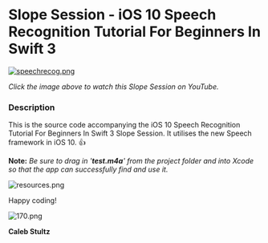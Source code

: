 # Slope Session - iOS 10 Speech Recognition Tutorial For Beginners In Swift 3 #

[![speechrecog.png](https://bitbucket.org/repo/9L4rax/images/3170429024-speechrecog.png)](https://www.youtube.com/watch?v=2gs5QTRC8Yk&index=11&list=PLpZBns8dFbgz7BWwgq1Hkaazu0hLg9xHg)

*Click the image above to watch this Slope Session on YouTube.*
### Description ###

This is the source code accompanying the iOS 10 Speech Recognition Tutorial For Beginners In Swift 3 Slope Session. It utilises the new Speech framework in iOS 10. 👍

**Note:** *Be sure to drag in '**test.m4a**' from the project folder and into Xcode so that the app can successfully find and use it.*

![resources.png](https://bitbucket.org/repo/9L4rax/images/3647781691-resources.png)

Happy coding!

![170.png](https://bitbucket.org/repo/9LeroX/images/1216100977-170.png)

**Caleb Stultz**